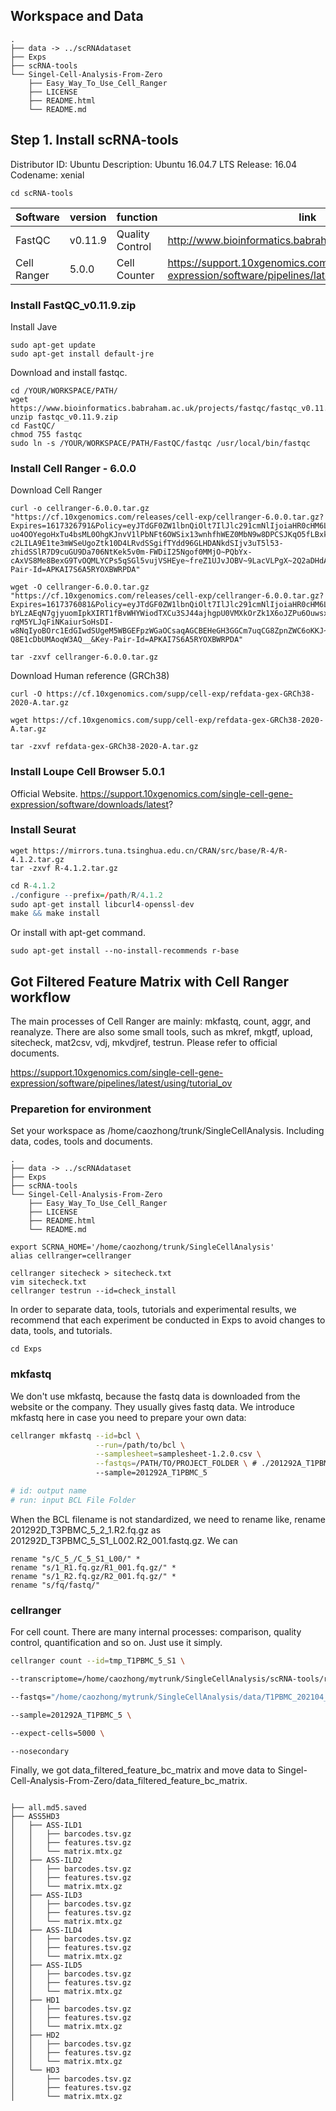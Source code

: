 ## Workspace and Data

```
.
├── data -> ../scRNAdataset
├── Exps
├── scRNA-tools
└── Singel-Cell-Analysis-From-Zero
    ├── Easy_Way_To_Use_Cell_Ranger
    ├── LICENSE
    ├── README.html
    └── README.md
```

## Step 1. Install scRNA-tools
Distributor ID:	Ubuntu
Description:	Ubuntu 16.04.7 LTS
Release:	16.04
Codename:	xenial

```
cd scRNA-tools
```

|  Software   | version  | function | link
|  ----  | ----  | ----  | ----  |
| FastQC  | v0.11.9 | Quality Control | http://www.bioinformatics.babraham.ac.uk/projects/fastqc/ |
| Cell Ranger  | 5.0.0 | Cell Counter | https://support.10xgenomics.com/single-cell-gene-expression/software/pipelines/latest/what-is-cell-ranger |


### Install FastQC_v0.11.9.zip

Install Jave
```Terminal
sudo apt-get update
sudo apt-get install default-jre
```

Download and install fastqc.
```Terminal
cd /YOUR/WORKSPACE/PATH/
wget https://www.bioinformatics.babraham.ac.uk/projects/fastqc/fastqc_v0.11.9.zip
unzip fastqc_v0.11.9.zip
cd FastQC/
chmod 755 fastqc
sudo ln -s /YOUR/WORKSPACE/PATH/FastQC/fastqc /usr/local/bin/fastqc
```

### Install Cell Ranger - 6.0.0
Download Cell Ranger
```curl 
curl -o cellranger-6.0.0.tar.gz "https://cf.10xgenomics.com/releases/cell-exp/cellranger-6.0.0.tar.gz?Expires=1617326791&Policy=eyJTdGF0ZW1lbnQiOlt7IlJlc291cmNlIjoiaHR0cHM6Ly9jZi4xMHhnZW5vbWljcy5jb20vcmVsZWFzZXMvY2VsbC1leHAvY2VsbHJhbmdlci02LjAuMC50YXIuZ3oiLCJDb25kaXRpb24iOnsiRGF0ZUxlc3NUaGFuIjp7IkFXUzpFcG9jaFRpbWUiOjE2MTczMjY3OTF9fX1dfQ__&Signature=F47OynLO8C-uo4OOYegoHxTu4bsML0OhgKJnvV1lPbNFt6OWSix13wnhfhWEZ0MbN9w8DPCSJKqO5fLBxkch8bkLNFpYi6lVpSD278QP7MtUwDIb6rU6ijJXdwH-c2LILA9E1te3mWSeUgoZtk10D4LRvdSSgifTYdd96GLHDANkdSIjv3uT5l53-zhidSSlR7D9cuGU9Da706NtKek5v0m-FWDiI25Ngof0MMjO~PQbYx-cAxVS8Me8BexG9TvOQMLYCPs5qSGl5vujVSHEye~freZ1UJvJOBV~9LacVLPgX~2Q2aDHdAg6ZcOcKvn9H~tm0YBhGa5CdHdXU8YJsA__&Key-Pair-Id=APKAI7S6A5RYOXBWRPDA"
```

```wget 
wget -O cellranger-6.0.0.tar.gz "https://cf.10xgenomics.com/releases/cell-exp/cellranger-6.0.0.tar.gz?Expires=1617376081&Policy=eyJTdGF0ZW1lbnQiOlt7IlJlc291cmNlIjoiaHR0cHM6Ly9jZi4xMHhnZW5vbWljcy5jb20vcmVsZWFzZXMvY2VsbC1leHAvY2VsbHJhbmdlci02LjAuMC50YXIuZ3oiLCJDb25kaXRpb24iOnsiRGF0ZUxlc3NUaGFuIjp7IkFXUzpFcG9jaFRpbWUiOjE2MTczNzYwODF9fX1dfQ__&Signature=kcU-bYLzAEqN7gjyuomIpkXIRT1fBvWHYWiodTXCu3SJ44ajhgpU0VMXkOrZk1X6oJZPu6OuwsxcEyzE5fVJCWcwwTLrTAY6gW~-rqM5YLJqFiNKaiurSoHsDI-w8NqIyoBOrc1EdGIwdSUgeM5WBGEFpzWGaOCsaqAGCBEHeGH3GGCm7uqCG8ZpnZWC6oKKJ~wyVl9D~j8cs6xiDSRsA4u2Juy3lSA5h44PzReWoi2BaehTBLYqxp6AHyCcqsvB5RxldDrdwiMrgmygERO2bz6xUIz81zTjM9HWJsE6PO7HPrIZJJtZAZFU2FaS0y0AKjdhp-Q8E1cDbUMAoqW3AQ__&Key-Pair-Id=APKAI7S6A5RYOXBWRPDA"
```

```
tar -zxvf cellranger-6.0.0.tar.gz 
```

Download Human reference (GRCh38)
```curl 
curl -O https://cf.10xgenomics.com/supp/cell-exp/refdata-gex-GRCh38-2020-A.tar.gz
```

```wget 
wget https://cf.10xgenomics.com/supp/cell-exp/refdata-gex-GRCh38-2020-A.tar.gz
```

```
tar -zxvf refdata-gex-GRCh38-2020-A.tar.gz
```

### Install Loupe Cell Browser 5.0.1

Official Website.
https://support.10xgenomics.com/single-cell-gene-expression/software/downloads/latest?

### Install Seurat

```
wget https://mirrors.tuna.tsinghua.edu.cn/CRAN/src/base/R-4/R-4.1.2.tar.gz
tar -zxvf R-4.1.2.tar.gz
```
``` R install
cd R-4.1.2
./configure --prefix=/path/R/4.1.2 
sudo apt-get install libcurl4-openssl-dev
make && make install
```
Or install with apt-get command.
```
sudo apt-get install --no-install-recommends r-base
```

## Got Filtered Feature Matrix with Cell Ranger workflow

The main processes of Cell Ranger are mainly: mkfastq, count, aggr, and reanalyze. There are also some small tools, such as mkref, mkgtf, upload, sitecheck, mat2csv, vdj, mkvdjref, testrun. Please refer to official documents.

https://support.10xgenomics.com/single-cell-gene-expression/software/pipelines/latest/using/tutorial_ov

### Preparetion for environment

Set your workspace as /home/caozhong/trunk/SingleCellAnalysis. Including data, codes, tools and documents.

```
.
├── data -> ../scRNAdataset
├── Exps
├── scRNA-tools
└── Singel-Cell-Analysis-From-Zero
    ├── Easy_Way_To_Use_Cell_Ranger
    ├── LICENSE
    ├── README.html
    └── README.md
```

``` 
export SCRNA_HOME='/home/caozhong/trunk/SingleCellAnalysis'
alias cellranger=cellranger
```

```
cellranger sitecheck > sitecheck.txt
vim sitecheck.txt
cellranger testrun --id=check_install
```
In order to separate data, tools, tutorials and experimental results, we recommend that each experiment be conducted in Exps to avoid changes to data, tools, and tutorials.

```
cd Exps
```


### mkfastq 

We don't use mkfastq, because the fastq data is downloaded from the website or the company. They usually gives fastq data. We introduce mkfastq here in case you need to prepare your own data:
``` bash
cellranger mkfastq --id=bcl \
                   --run=/path/to/bcl \
                   --samplesheet=samplesheet-1.2.0.csv \
                   --fastqs=/PATH/TO/PROJECT_FOLDER \ # ./201292A_T1PBMC_5
                   --sample=201292A_T1PBMC_5

# id: output name
# run: input BCL File Folder

```
When the BCL filename is not standardized, we need to rename like, rename 201292D_T3PBMC_5_2_1.R2.fq.gz as 201292D_T3PBMC_5_S1_L002.R2_001.fastq.gz. We can
```
rename "s/C_5_/C_5_S1_L00/" *
rename "s/1_R1.fq.gz/R1_001.fq.gz/" *
rename "s/1_R2.fq.gz/R2_001.fq.gz/" *
rename "s/fq/fastq/"
```


### cellranger 
For cell count. There are many internal processes: comparison, quality control, quantification and so on. Just use it simply.

``` bash 
cellranger count --id=tmp_T1PBMC_5_S1 \

--transcriptome=/home/caozhong/mytrunk/SingleCellAnalysis/scRNA-tools/refdata-gex-GRCh38-2020-A \

--fastqs="/home/caozhong/mytrunk/SingleCellAnalysis/data/T1PBMC_202104_data/KYSY-2764-JD-YX-2020-1292-JSFU-04/origData/201292A_T1PBMC_5" \

--sample=201292A_T1PBMC_5 \

--expect-cells=5000 \

--nosecondary
```

Finally, we got data_filtered_feature_bc_matrix and move data to Singel-Cell-Analysis-From-Zero/data_filtered_feature_bc_matrix.

```

├── all.md5.saved
├── ASS5HD3
│   ├── ASS-ILD1
│   │   ├── barcodes.tsv.gz
│   │   ├── features.tsv.gz
│   │   └── matrix.mtx.gz
│   ├── ASS-ILD2
│   │   ├── barcodes.tsv.gz
│   │   ├── features.tsv.gz
│   │   └── matrix.mtx.gz
│   ├── ASS-ILD3
│   │   ├── barcodes.tsv.gz
│   │   ├── features.tsv.gz
│   │   └── matrix.mtx.gz
│   ├── ASS-ILD4
│   │   ├── barcodes.tsv.gz
│   │   ├── features.tsv.gz
│   │   └── matrix.mtx.gz
│   ├── ASS-ILD5
│   │   ├── barcodes.tsv.gz
│   │   ├── features.tsv.gz
│   │   └── matrix.mtx.gz
│   ├── HD1
│   │   ├── barcodes.tsv.gz
│   │   ├── features.tsv.gz
│   │   └── matrix.mtx.gz
│   ├── HD2
│   │   ├── barcodes.tsv.gz
│   │   ├── features.tsv.gz
│   │   └── matrix.mtx.gz
│   └── HD3
│       ├── barcodes.tsv.gz
│       ├── features.tsv.gz
│       └── matrix.mtx.gz

```